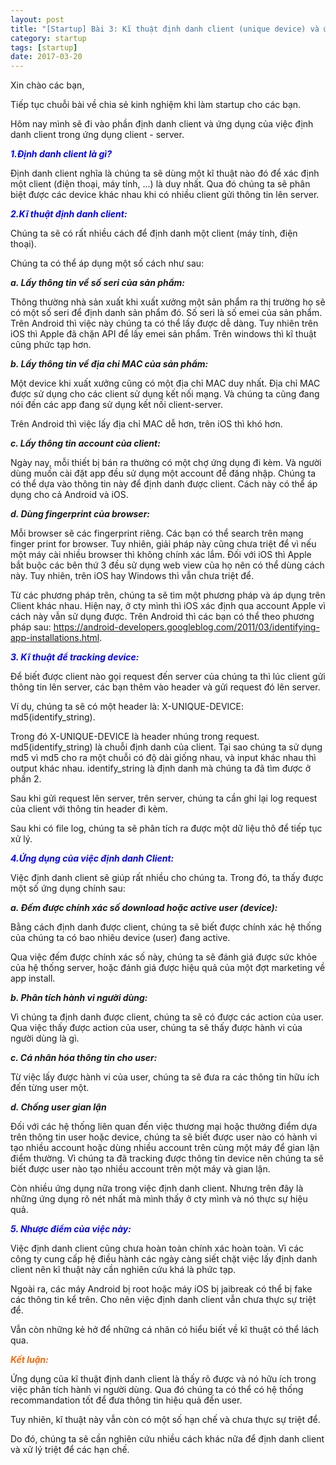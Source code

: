 ```yaml
---
layout: post
title: "[Startup] Bài 3: Kĩ thuật định danh client (unique device) và ứng dụng"
category: startup
tags: [startup]
date: 2017-03-20
---
```


Xin chào các bạn,

Tiếp tục chuỗi bài về chia sẻ kinh nghiệm khi làm startup cho các bạn.

Hôm nay mình sẽ đi vào phần định danh client và ứng dụng của việc định danh client trong ứng dụng client - server.

<span style="color: #0000ff;">***1.Định danh client là gì?***</span>

Định danh client nghĩa là chúng ta sẽ dùng một kĩ thuật nào đó để xác định một client (điện thoại, máy tính, ...) là duy nhất. Qua đó chúng ta sẽ phân biệt được các device khác nhau khi có nhiều client gửi thông tin lên server.

<span style="color: #0000ff;">***2.Kĩ thuật định danh client:***</span>

Chúng ta sẽ có rất nhiều cách để định danh một client (máy tính, điện thoại).

Chúng ta có thể áp dụng một số cách như sau:

***a. Lấy thông tin về số seri của sản phẩm:***

Thông thường nhà sản xuất khi xuất xưởng một sản phẩm ra thị trường họ sẽ có một số seri để định danh sản phẩm đó. Số seri là số emei của sản phẩm. Trên Android thì việc này chúng ta có thể lấy được dễ dàng. Tuy nhiên trên iOS thì Apple đã chặn API để lấy emei sản phẩm. Trên windows thì kĩ thuật cũng phức tạp hơn.

***b. Lấy thông tin về địa chỉ MAC của sản phẩm:***

Một device khi xuất xưởng cũng có một địa chỉ MAC duy nhất. Địa chỉ MAC được sử dụng cho các client sử dụng kết nối mạng. Và chúng ta cũng đang nói đến các app đang sử dụng kết nối client-server.

Trên Android thì việc lấy địa chỉ MAC dễ hơn, trên iOS thì khó hơn.

***c. Lấy thông tin account của client:***

Ngày nay, mỗi thiết bị bán ra thường có một chợ ứng dụng đi kèm. Và người dùng muốn cài đặt app đều sử dụng một account để đăng nhập. Chúng ta có thể dựa vào thông tin này để định danh được client. Cách này có thể áp dụng cho cả Android và iOS.

***d. Dùng fingerprint của browser:***

Mỗi browser sẽ các fingerprint riêng. Các bạn có thể search trên mạng finger print for browser. Tuy nhiên, giải pháp này cũng chưa triệt để vì nếu một máy cài nhiều browser thì không chính xác lắm. Đối với iOS thì Apple bắt buộc các bên thứ 3 đều sử dụng web view của họ nên có thể dùng cách này. Tuy nhiên, trên iOS hay Windows thì vẫn chưa triệt để.

Từ các phương pháp trên, chúng ta sẽ tìm một phương pháp và áp dụng trên Client khác nhau. Hiện nay, ở cty mình thì iOS xác định qua account Apple vì cách này vẫn sử dụng được. Trên Android thì các bạn có thể theo phương pháp sau: <a href="https://android-developers.googleblog.com/2011/03/identifying-app-installations.html">https://android-developers.googleblog.com/2011/03/identifying-app-installations.html</a>.

<span style="color: #0000ff;">***3. Kĩ thuật để tracking device:***</span>

Để biết được client nào gọi request đến server của chúng ta thì lúc client gửi thông tin lên server, các bạn thêm vào header và gửi request đó lên server.

Ví dụ, chúng ta sẽ có một header là: X-UNIQUE-DEVICE: md5(identify_string).

Trong đó X-UNIQUE-DEVICE là header nhúng trong request. md5(identify_string) là chuỗi định danh của client. Tại sao chúng ta sử dụng md5 vì md5 cho ra một chuỗi có độ dài giống nhau, và input khác nhau thì output khác nhau. identify_string là định danh mà chúng ta đã tìm được ở phần 2.

Sau khi gửi request lên server, trên server, chúng ta cần ghi lại log request của client với thông tin header đi kèm.

Sau khi có file log, chúng ta sẽ phân tích ra được một dữ liệu thô để tiếp tục xử lý.

<span style="color: #0000ff;">***4.Ứng dụng của việc định danh Client:***</span>

Việc định danh client sẽ giúp rất nhiều cho chúng ta. Trong đó, ta thấy được một số ứng dụng chính sau:

***a. Đếm được chính xác số download hoặc active user (device):***

Bằng cách định danh được client, chúng ta sẽ biết được chính xác hệ thống của chúng ta có bao nhiêu device (user) đang active.

Qua việc đếm được chính xác số này, chúng ta sẽ đánh giá được sức khỏe của hệ thống server, hoặc đánh giá được hiệu quả của một đợt marketing về app install.

***b. Phân tích hành vi người dùng:***

Vì chúng ta định danh được client, chúng ta sẽ có được các action của user. Qua việc thấy được action của user, chúng ta sẽ thấy được hành vi của người dùng là gì.

***c. Cá nhân hóa thông tin cho user:***

Từ việc lấy được hành vi của user, chúng ta sẽ đưa ra các thông tin hữu ích đến từng user một.

***d. Chống user gian lận***

Đối với các hệ thống liên quan đến việc thương mại hoặc thưởng điểm dựa trên thông tin user hoặc device, chúng ta sẽ biết được user nào có hành vi tạo nhiều account hoặc dùng nhiều account trên cùng một máy để gian lận điểm thường. Vì chúng ta đã tracking được thông tin device nên chúng ta sẽ biết được user nào tạo nhiều account trên một máy và gian lận.

Còn nhiều ứng dụng nữa trong việc định danh client. Nhưng trên đây là những ứng dụng rõ nét nhất mà mình thấy ở cty mình và nó thực sự hiệu quả.

<span style="color: #0000ff;">***5. Nhược điểm của việc này:***</span>

Việc định danh client cũng chưa hoàn toàn chính xác hoàn toàn. Vì các công ty cung cấp hệ điều hành các ngày càng siết chặt việc lấy định danh client nên kĩ thuật này cần nghiên cứu khá là phức tạp.

Ngoài ra, các máy Android bị root hoặc máy iOS bị jaibreak có thể bị fake các thông tin kể trên. Cho nên việc định danh client vẫn chưa thực sự triệt để.

Vẫn còn những kẻ hở để những cá nhân có hiểu biết về kĩ thuật có thể lách qua.

<span style="color: #ff6600;">***Kết luận:***</span>

Ứng dụng của kĩ thuật định danh client là thấy rõ được và nó hữu ích trong việc phân tích hành vi người dùng. Qua đó chúng ta có thể có hệ thống recommandation tốt để đưa thông tin hiệu quả đến user.

Tuy nhiên, kĩ thuật này vẫn còn có một số hạn chế và chưa thực sự triệt để.

Do đó, chúng ta sẽ cần nghiên cứu nhiều cách khác nữa để định danh client và xử lý triệt để các hạn chế.

